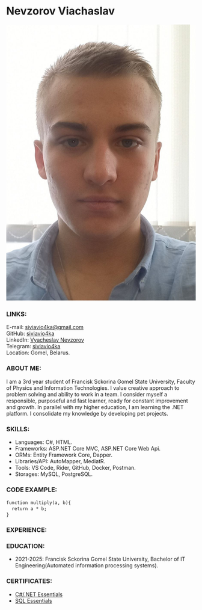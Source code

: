 # Nevzorov Viachaslav

![I](/assets/I.jpg)

### LINKS:
E-mail: [siviavio4ka@gmail.com](siviavio4ka@gmail.com)\
GitHub: [siviavio4ka](https://github.com/siviavio4ka)\
LinkedIn: [Vyacheslav Nevzorov](https://www.linkedin.com/in/vyacheslav-nevzorov/)\
Telegram: [siviavio4ka](https://t.me/siviavio4ka)\
Location: Gomel, Belarus.

### ABOUT ME:
I am a 3rd year student of Francisk Sckorina Gomel State University, Faculty of Physics and Information Technologies. I value creative approach to problem solving and ability to work in a team. I consider myself a responsible, purposeful and fast learner, ready for constant improvement and growth. In parallel with my higher education, I am learning the .NET platform. I consolidate my knowledge by developing pet projects.

### SKILLS:
* Languages: C#, HTML.
* Frameworks: ASP.NET Core MVC, ASP.NET Core Web Api.
* ORMs: Entity Framework Core, Dapper.
* Libraries/API: AutoMapper, MediatR.
* Tools: VS Code, Rider, GitHub, Docker, Postman.
* Storages: MySQL, PostgreSQL.

### CODE EXAMPLE:
```
function multiply(a, b){
  return a * b;
}
```

### EXPERIENCE:

### EDUCATION:
* 2021-2025: Francisk Sckorina Gomel State University, Bachelor of IT Engineering(Automated information processing systems).

### CERTIFICATES:
* [C#/.NET Essentials](https://www.hackerrank.com/certificates/cd1a1afd154c)
* [SQL Essentials](https://www.hackerrank.com/certificates/827ef5458bb0)